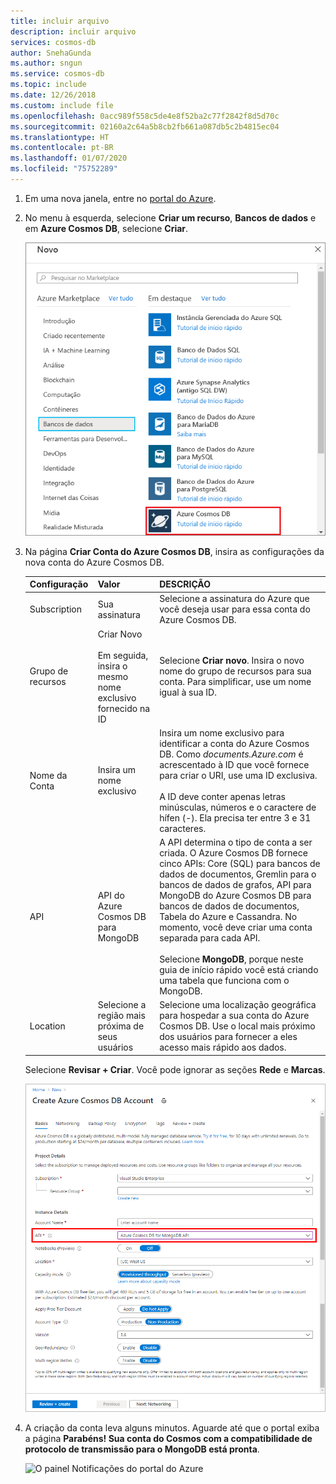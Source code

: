 ```yaml
---
title: incluir arquivo
description: incluir arquivo
services: cosmos-db
author: SnehaGunda
ms.author: sngun
ms.service: cosmos-db
ms.topic: include
ms.date: 12/26/2018
ms.custom: include file
ms.openlocfilehash: 0acc989f558c5de4e8f52ba2c77f2842f8d5d70c
ms.sourcegitcommit: 02160a2c64a5b8cb2fb661a087db5c2b4815ec04
ms.translationtype: HT
ms.contentlocale: pt-BR
ms.lasthandoff: 01/07/2020
ms.locfileid: "75752289"
---
```

1. Em uma nova janela, entre no [portal do Azure](https://portal.azure.com/).
2. No menu à esquerda, selecione **Criar um recurso**, **Bancos de dados** e em **Azure Cosmos DB**, selecione **Criar**.
   
   ![Captura de tela do portal do Azure, realçando Mais Serviços e Azure Cosmos DB](./media/cosmos-db-create-dbaccount-mongodb/create-nosql-db-databases-json-tutorial-1.png)

3. Na página **Criar Conta do Azure Cosmos DB**, insira as configurações da nova conta do Azure Cosmos DB. 
 
    Configuração|Valor|DESCRIÇÃO
    ---|---|---
    Subscription|Sua assinatura|Selecione a assinatura do Azure que você deseja usar para essa conta do Azure Cosmos DB. 
    Grupo de recursos|Criar Novo<br><br>Em seguida, insira o mesmo nome exclusivo fornecido na ID|Selecione **Criar novo**. Insira o novo nome do grupo de recursos para sua conta. Para simplificar, use um nome igual à sua ID. 
    Nome da Conta|Insira um nome exclusivo|Insira um nome exclusivo para identificar a conta do Azure Cosmos DB. Como *documents.Azure.com* é acrescentado à ID que você fornece para criar o URI, use uma ID exclusiva.<br><br>A ID deve conter apenas letras minúsculas, números e o caractere de hífen (-). Ela precisa ter entre 3 e 31 caracteres.
    API|API do Azure Cosmos DB para MongoDB|A API determina o tipo de conta a ser criada. O Azure Cosmos DB fornece cinco APIs: Core (SQL) para bancos de dados de documentos, Gremlin para o bancos de dados de grafos, API para MongoDB do Azure Cosmos DB para bancos de dados de documentos, Tabela do Azure e Cassandra. No momento, você deve criar uma conta separada para cada API. <br><br>Selecione **MongoDB**, porque neste guia de início rápido você está criando uma tabela que funciona com o MongoDB.|
    Location|Selecione a região mais próxima de seus usuários|Selecione uma localização geográfica para hospedar a sua conta do Azure Cosmos DB. Use o local mais próximo dos usuários para fornecer a eles acesso mais rápido aos dados.

    Selecione **Revisar + Criar**. Você pode ignorar as seções **Rede** e **Marcas**. 

    ![A página da nova conta do Azure Cosmos DB](./media/cosmos-db-create-dbaccount-mongodb/azure-cosmos-db-create-new-account.png)

4. A criação da conta leva alguns minutos. Aguarde até que o portal exiba a página **Parabéns! Sua conta do Cosmos com a compatibilidade de protocolo de transmissão para o MongoDB está pronta**.

    ![O painel Notificações do portal do Azure](./media/cosmos-db-create-dbaccount-mongodb/azure-cosmos-db-account-created.png)
